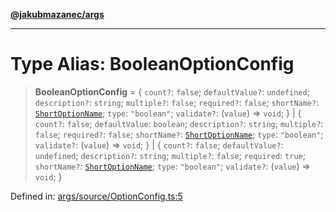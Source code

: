 [**@jakubmazanec/args**](../README.md)

---

# Type Alias: BooleanOptionConfig

> **BooleanOptionConfig** = \{ `count?`: `false`; `defaultValue?`: `undefined`; `description?`:
> `string`; `multiple?`: `false`; `required?`: `false`; `shortName?`:
> [`ShortOptionName`](ShortOptionName.md); `type`: `"boolean"`; `validate?`: (`value`) => `void`; \}
> \| \{ `count?`: `false`; `defaultValue`: `boolean`; `description?`: `string`; `multiple?`:
> `false`; `required?`: `false`; `shortName?`: [`ShortOptionName`](ShortOptionName.md); `type`:
> `"boolean"`; `validate?`: (`value`) => `void`; \} \| \{ `count?`: `false`; `defaultValue?`:
> `undefined`; `description?`: `string`; `multiple?`: `false`; `required`: `true`; `shortName?`:
> [`ShortOptionName`](ShortOptionName.md); `type`: `"boolean"`; `validate?`: (`value`) => `void`; \}

Defined in:
[args/source/OptionConfig.ts:5](https://github.com/jakubmazanec/tools/blob/026d472564678641afd0039e9c07d936f221ca46/packages/args/source/OptionConfig.ts#L5)
